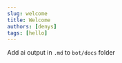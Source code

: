 ```yaml
---
slug: welcome
title: Welcome
authors: [denys]
tags: [hello]
---
```


Add ai output in `.md` to `bot/docs` folder
